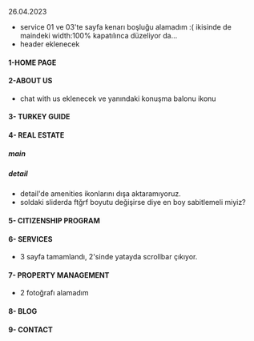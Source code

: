 26.04.2023
+ service 01 ve 03'te sayfa kenarı boşluğu alamadım :(
    ikisinde de maindeki width:100% kapatılınca düzeliyor da...
+ header eklenecek

#### 1-HOME PAGE

#### 2-ABOUT US
+ chat with us eklenecek ve yanındaki  konuşma balonu ikonu

#### 3- TURKEY GUIDE
#### 4- REAL ESTATE
##### main


##### detail
+ detail'de amenities ikonlarını dışa aktaramıyoruz.
+ soldaki sliderda ftğrf boyutu değişirse diye en boy sabitlemeli miyiz?


#### 5- CITIZENSHIP PROGRAM
#### 6- SERVICES
+ 3 sayfa tamamlandı,  2'sinde yatayda scrollbar çıkıyor.

#### 7- PROPERTY MANAGEMENT
+ 2 fotoğrafı alamadım

#### 8- BLOG
#### 9- CONTACT
